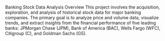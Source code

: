 Banking Stock Data Analysis
Overview
This project involves the acquisition, exploration, and analysis of historical stock data for major banking companies. The primary goal is to analyze price and volume data, visualize trends, and extract insights from the financial performance of five leading banks: JPMorgan Chase (JPM), Bank of America (BAC), Wells Fargo (WFC), Citigroup (C), and Goldman Sachs (GS).

